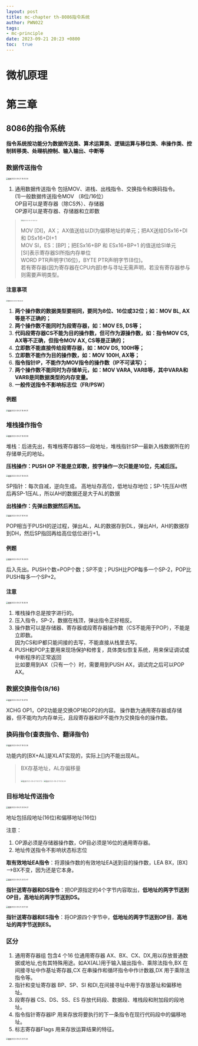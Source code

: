 ```yaml
---
layout: post
title: mc-chapter th-8086指令系统
author: PWN022
tags:
- mc-principle
date: 2023-09-21 20:23 +0800
toc:  true
---
```


# 微机原理

# 第三章

## 8086的指令系统

**指令系统按功能分为数据传送类、算术运算类、逻辑运算与移位类、串操作类、控制转移类、~~处理机控制~~、输入输出、中断等**

### 数据传送指令

<img src="https://cdn.jsdelivr.net/gh/PWN022/POFMC/my_screenshot/%E6%88%AA%E5%B1%8F2023-09-21%2018.05.58.png" alt="截屏2023-09-21 18.05.58" style="zoom:33%;" />

1. 通用数据传送指令
   包括MOV、进栈、出栈指令、交换指令和换码指令。  
   (1)一般数据传送指令MOV （8位/16位）  
   OP目可以是寄存器（除CS外）、存储器  
   OP源可以是寄存器、存储器和立即数

> <img src="https://cdn.jsdelivr.net/gh/PWN022/POFMC/my_screenshot/%E6%88%AA%E5%B1%8F2023-09-21%2018.13.20.png" alt="截屏2023-09-21 18.13.20" style="zoom:25%;" />
>
> MOV [DI]，AX； AX值送给以DI为偏移地址的单元；把AX送给DSx16+DI 和 DSx16+DI+1  
> MOV SI，ES：[BP]；把ESx16+BP 和 ESx16+BP+1 的值送给SI单元  
> [SI]表示寄存器SI所指内存单位  
> WORD PTR声明字(16位)，BYTE PTR声明字节(8位)。  
> 若有寄存器(因为寄存器在CPU内部)参与寻址无需声明，若没有寄存器参与则需要声明类型。

#### 注意事项

<img src="https://cdn.jsdelivr.net/gh/PWN022/POFMC/my_screenshot/%E6%88%AA%E5%B1%8F2023-09-21%2018.35.09.png" alt="截屏2023-09-21 18.35.09" style="zoom: 25%;" />

1. **两个操作数的数据类型要相同，要同为8位、16位或32位；如：MOV  BL, AX等是不正确的；**
2. **两个操作数不能同时为段寄存器，如：MOV  ES, DS等；**
3. **代码段寄存器CS不能为目的操作数，但可作为源操作数，如：指令MOV  CS, AX等不正确，但指令MOV  AX, CS等是正确的；**
4. **立即数不能直接传给段寄存器，如：MOV  DS, 100H等；**
5. **立即数不能作为目的操作数，如：MOV  100H, AX等；**
6. **指令指针IP，不能作为MOV指令的操作数（IP不可读写）；**
7. **两个操作数不能同时为存储单元，如：MOV  VARA, VARB等，其中VARA和VARB是同数据类型的内存变量。**
8. **一般传送指令不影响标志位（FR/PSW）**

#### 例题

<img src="https://cdn.jsdelivr.net/gh/PWN022/POFMC/my_screenshot/%E6%88%AA%E5%B1%8F2023-09-21%2018.44.01.png" alt="截屏2023-09-21 18.44.01" style="zoom:33%;" />

### 堆栈操作指令

<img src="https://cdn.jsdelivr.net/gh/PWN022/POFMC/my_screenshot/%E6%88%AA%E5%B1%8F2023-09-21%2019.00.08.png" alt="截屏2023-09-21 19.00.08" style="zoom:33%;" />

堆栈：后进先出，有堆栈寄存器SS—段地址，堆栈指针SP—最新入栈数据所在的存储单元的地址。

**压栈操作：PUSH OP 不能是立即数，按字操作一次只能是16位，先减后压。**

<img src="https://cdn.jsdelivr.net/gh/PWN022/POFMC/my_screenshot/%E6%88%AA%E5%B1%8F2023-09-21%2019.04.35.png" alt="截屏2023-09-21 19.04.35" style="zoom:33%;" />

SP指针：每次自减，逆向生成。 
高地址存高位，低地址存地位；SP-1先压AH然后再SP-1压AL，所以AH的数据还是大于AL的数据

**出栈操作：先弹出数据然后再加。**

<img src="https://cdn.jsdelivr.net/gh/PWN022/POFMC/my_screenshot/%E6%88%AA%E5%B1%8F2023-09-21%2019.14.56.png" alt="截屏2023-09-21 19.14.56" style="zoom:33%;" />

POP相当于PUSH的逆过程，弹出AL，AL的数据存到DL，弹出AH，AH的数据存到DH，然后SP指回再给高位低位进行+1。

#### 例题

<img src="https://cdn.jsdelivr.net/gh/PWN022/POFMC/my_screenshot/%E6%88%AA%E5%B1%8F2023-09-21%2019.28.55.png" alt="截屏2023-09-21 19.28.55" style="zoom:33%;" />

后入先出。PUSH个数=POP个数；SP不变；PUSH比POP每多一个SP-2，POP比PUSH每多一个SP+2。

#### 注意

<img src="https://cdn.jsdelivr.net/gh/PWN022/POFMC/my_screenshot/%E6%88%AA%E5%B1%8F2023-09-21%2019.36.14.png" alt="截屏2023-09-21 19.36.14" style="zoom:33%;" />

1. 堆栈操作总是按字进行的。
2. 压入指令，SP-2，数据在栈顶，弹出指令正好相反。
3. 操作数可以是存储器、寄存器或段寄存器操作数（CS不能用于POP），不能是立即数。  
   因为CS和IP都只能间接的去写，不能直接从栈里去写。
4. PUSH和POP主要用来现场保护和修复，具体类似恢复系统，用来保证调试或中断程序的正常返回  
   比如要用到AX（只有一个）时，需要用到PUSH AX，调试完之后可以POP AX。

### 数据交换指令(8/16)

<img src="https://cdn.jsdelivr.net/gh/PWN022/POFMC/my_screenshot/%E6%88%AA%E5%B1%8F2023-09-21%2019.47.19.png" alt="截屏2023-09-21 19.47.19" style="zoom:33%;" />

XCHG OP1，OP2功能是交换OP1和OP2的内容。
操作数为通用寄存器或存储器，但不能均为内存单元，且段寄存器和IP不能作为交换指令的操作数。

### 换码指令(查表指令、翻译指令)

<img src="https://cdn.jsdelivr.net/gh/PWN022/POFMC/my_screenshot/%E6%88%AA%E5%B1%8F2023-09-21%2019.53.36.png" alt="截屏2023-09-21 19.53.36" style="zoom:33%;" />

功能内的[BX+AL]是XLAT实现的，实际上[]内不能出现AL。

> BX存基地址，AL存偏移量
>
> <img src="https://cdn.jsdelivr.net/gh/PWN022/POFMC/my_screenshot/%E6%88%AA%E5%B1%8F2023-09-21%2019.57.13.png" alt="截屏2023-09-21 19.57.13" style="zoom: 33%;" />
>
> <img src="https://cdn.jsdelivr.net/gh/PWN022/POFMC/my_screenshot/%E6%88%AA%E5%B1%8F2023-09-21%2019.58.24.png" alt="截屏2023-09-21 19.58.24" style="zoom:33%;" />

### 目标地址传送指令

<img src="https://cdn.jsdelivr.net/gh/PWN022/POFMC/my_screenshot/%E6%88%AA%E5%B1%8F2023-09-21%2020.04.21.png" alt="截屏2023-09-21 20.04.21" style="zoom:33%;" />

地址包括段地址(16位)和偏移地址(16位)

注意：

1. OP源必须是存储器操作数，OP目必须是16位的通用寄存器。
2. 地址传送指令不影响状态标志位

**取有效地址EA指令**：将源操作数的有效地址EA送到目的操作数，LEA BX，[BX] —>BX不变，因为还是它本身。

<img src="https://cdn.jsdelivr.net/gh/PWN022/POFMC/my_screenshot/%E6%88%AA%E5%B1%8F2023-09-21%2020.13.47.png" alt="截屏2023-09-21 20.13.47" style="zoom: 33%;" />

**指针送寄存器和DS指令**：把OP源指定的4个字节内容取出，**低地址的两字节送到OP目，高地址的两字节送到DS。**

<img src="https://cdn.jsdelivr.net/gh/PWN022/POFMC/my_screenshot/%E6%88%AA%E5%B1%8F2023-09-21%2020.17.26.png" alt="截屏2023-09-21 20.17.26" style="zoom: 33%;" />

**指针送寄存器和ES指令**：将OP源四个字节中，**低地址的两字节送到OP目**，**高地址的两字节送到ES。**

### 区分
1. 通用寄存器组 包含4 个16 位通用寄存器 AX、BX、CX、DX,用以存放普通数据或地址,也有其特殊用途。如AX(AL)用于输入输出指令、乘除法指令,BX 在间接寻址中作基址寄存器,CX 在串操作和循环指令中作计数器,DX 用于乘除法指令等。
2. 指针和变址寄存器 BP、SP、SI 和DI,在间接寻址中用于存放基址和偏移地址。
3. 段寄存器 CS、DS、SS、ES 存放代码段、数据段、堆栈段和附加段的段地址。
4. 指令指针寄存器IP 用来存放将要执行的下一条指令在现行代码段中的偏移地址。
5. 标志寄存器Flags 用来存放运算结果的特征。
<img src="https://cdn.jsdelivr.net/gh/PWN022/POFMC/my_screenshot/%E6%88%AA%E5%B1%8F2023-09-21%2020.11.26.png" alt="截屏2023-09-21 20.11.26" style="zoom: 33%;" />
